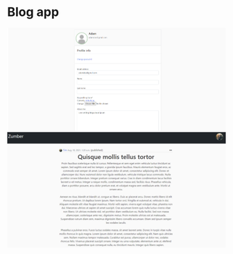 <h1 >Blog app</h1

<img src='media/Image2.png' >
<img src='media/1.png' >
<img src='media/Image3.png' >
